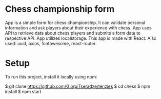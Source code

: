 # Chess championship form
App is a simple form for chess championship. It can validate personal information and ask players about their experience with chess. App uses API to retrieve data about chess players and submits a form data to respective API. App utilizes localstorage.
This app is made with React. Also used: uuid, axios, fontawesome, react-router.

# Setup
To run this project, install it locally using npm:

$ git clone https://github.com/GiorgiTseradze/tenzies
$ cd chess
$ npm install
$ npm start
